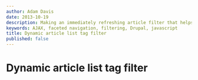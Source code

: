 ```yaml
---
author: Adam Davis
date: 2013-10-19
description: Making an immediately refreshing article filter that helps users find results easily
keywords: AJAX, faceted navigation, filtering, Drupal, javascript
title: Dynamic article list tag filter 
published: false
---
```


Dynamic article list tag filter 
===============================



